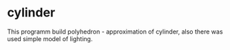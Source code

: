# cylinder

This programm build polyhedron - approximation of cylinder, also there was used simple model of lighting.

